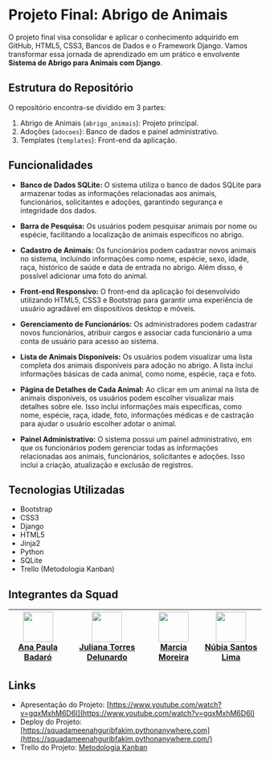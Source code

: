 # Projeto Final: Abrigo de Animais
O projeto final visa consolidar e aplicar o conhecimento adquirido em GitHub, HTML5, CSS3, Bancos de Dados e o Framework Django. Vamos transformar essa jornada de aprendizado em um prático e envolvente **Sistema de Abrigo para Animais com Django**.

## Estrutura do Repositório
O repositório encontra-se dividido em 3 partes:
1. Abrigo de Animais (`abrigo_animais`): Projeto principal.
2. Adoções (`adocoes`): Banco de dados e painel administrativo.
3. Templates (`templates`): Front-end da aplicação.

## Funcionalidades
- **Banco de Dados SQLite:** O sistema utiliza o banco de dados SQLite para armazenar todas as informações relacionadas aos animais, funcionários, solicitantes e adoções, garantindo segurança e integridade dos dados.

- **Barra de Pesquisa:** Os usuários podem pesquisar animais por nome ou espécie, facilitando a localização de animais específicos no abrigo.

- **Cadastro de Animais:** Os funcionários podem cadastrar novos animais no sistema, incluindo informações como nome, espécie, sexo, idade, raça, histórico de saúde e data de entrada no abrigo. Além disso, é possível adicionar uma foto do animal.

- **Front-end Responsivo:** O front-end da aplicação foi desenvolvido utilizando HTML5, CSS3 e Bootstrap para garantir uma experiência de usuário agradável em dispositivos desktop e móveis.

- **Gerenciamento de Funcionários:** Os administradores podem cadastrar novos funcionários, atribuir cargos e associar cada funcionário a uma conta de usuário para acesso ao sistema.

- **Lista de Animais Disponíveis:** Os usuários podem visualizar uma lista completa dos animais disponíveis para adoção no abrigo. A lista inclui informações básicas de cada animal, como nome, espécie, raça e foto.

- **Página de Detalhes de Cada Animal:** Ao clicar em um animal na lista de animais disponíveis, os usuários podem escolher visualizar mais detalhes sobre ele. Isso inclui informações mais específicas, como nome, espécie, raça, idade, foto, informações médicas e de castração para ajudar o usuário escolher adotar o animal.

- **Painel Administrativo:** O sistema possui um painel administrativo, em que os funcionários podem gerenciar todas as informações relacionadas aos animais, funcionários, solicitantes e adoções. Isso inclui a criação, atualização e exclusão de registros.


## Tecnologias Utilizadas
- Bootstrap
- CSS3
- Django
- HTML5
- Jinja2
- Python
- SQLite
- Trello (Metodologia Kanban)

## Integrantes da Squad
[<img src="https://github.com/quasiEvil.png" width="60px;"/><br /><sub><a href="https://github.com/quasiEvil">Ana Paula Badaró</a></sub>](https://github.com/quasiEvil) | [<img src="https://github.com/jutdelu.png" width="60px;"/><br /><sub><a href="https://github.com/jutdelu">Juliana Torres Delunardo</a></sub>](https://github.com/jutdelu) | [<img src="https://github.com/Marcia-Moreira.png" width="60px;"/><br /><sub><a href="https://github.com/Marcia-Moreira">Marcia Moreira</a></sub>](https://github.com/Marcia-Moreira) |  [<img src="https://github.com/NuLima1.png" width="60px;"/><br /><sub><a href="https://github.com/NuLima1">Núbia Santos Lima</a></sub>](https://github.com/NuLima1) |
|---|---|---|---|

## Links
- Apresentação do Projeto: [https://www.youtube.com/watch?v=gqxMxhM6D6I](https://www.youtube.com/watch?v=gqxMxhM6D6I)
- Deploy do Projeto: [https://squadameenahguribfakim.pythonanywhere.com](https://squadameenahguribfakim.pythonanywhere.com/)
- Trello do Projeto: [Metodologia Kanban](https://trello.com/invite/b/J8Ky6eXt/ATTIe37209bab10e924ed1b63ef198c933da92BC4EC4/squad-ameenah-projeto-final)
